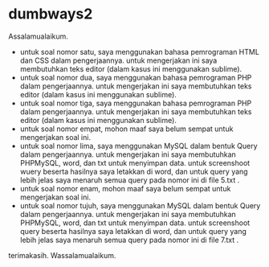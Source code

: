 # dumbways2
Assalamualaikum.

- untuk soal nomor satu, saya menggunakan bahasa pemrograman HTML dan CSS dalam pengerjaannya. untuk mengerjakan ini saya membutuhkan teks editor (dalam kasus ini menggunakan sublime).
- untuk soal nomor dua, saya menggunakan bahasa pemrograman PHP dalam pengerjaannya. untuk mengerjakan ini saya membutuhkan teks editor (dalam kasus ini menggunakan sublime).
- untuk soal nomor tiga, saya menggunakan bahasa pemrograman PHP dalam pengerjaannya. untuk mengerjakan ini saya membutuhkan teks editor (dalam kasus ini menggunakan sublime).
- untuk soal nomor empat, mohon maaf saya belum sempat untuk mengerjakan soal ini.
- untuk soal nomor lima, saya menggunakan MySQL dalam bentuk Query dalam pengerjaannya. untuk mengerjakan ini saya  membutuhkan PHPMySQL, word, dan txt untuk menyimpan data. untuk screenshoot wuery beserta hasilnya saya letakkan di word, dan untuk query yang lebih jelas saya menaruh semua query pada nomor ini di file 5.txt .
- untuk soal nomor enam, mohon maaf saya belum sempat untuk mengerjakan soal ini.
- untuk soal nomor tujuh, saya menggunakan MySQL dalam bentuk Query dalam pengerjaannya. untuk mengerjakan ini saya  membutuhkan PHPMySQL, word, dan txt untuk menyimpan data. untuk screenshoot query beserta hasilnya saya letakkan di word, dan untuk query yang lebih jelas saya menaruh semua query pada nomor ini di file 7.txt .

terimakasih.
Wassalamualaikum.
